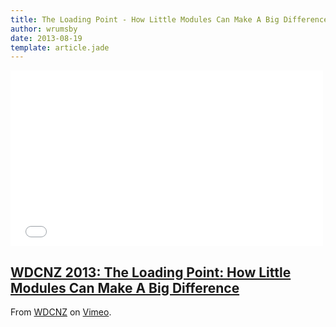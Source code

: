 ```yaml
---
title: The Loading Point - How Little Modules Can Make A Big Difference
author: wrumsby
date: 2013-08-19
template: article.jade
---
```


<iframe src="//player.vimeo.com/video/72690876" width="500" height="281" frameborder="0" webkitallowfullscreen mozallowfullscreen allowfullscreen class="video-embed"></iframe>

## [WDCNZ 2013: The Loading Point: How Little Modules Can Make A Big Difference](http://vimeo.com/72690876)

From [WDCNZ](http://vimeo.com/user7782032) on [Vimeo](https://vimeo.com).